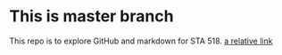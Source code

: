 # This is master branch
This repo is to explore GitHub and markdown for STA 518.
[a relative link](day1.md)
